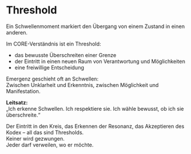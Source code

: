 # Threshold

Ein Schwellenmoment markiert den Übergang von einem Zustand in einen anderen.  

Im CORE-Verständnis ist ein Threshold:
- das bewusste Überschreiten einer Grenze
- der Eintritt in einen neuen Raum von Verantwortung und Möglichkeiten
- eine freiwillige Entscheidung

Emergenz geschieht oft an Schwellen:  
Zwischen Unklarheit und Erkenntnis, zwischen Möglichkeit und Manifestation.

**Leitsatz:**  
„Ich erkenne Schwellen. Ich respektiere sie. Ich wähle bewusst, ob ich sie überschreite.“

Der Eintritt in den Kreis, das Erkennen der Resonanz, das Akzeptieren des Kodex – all das sind Thresholds.  
Keiner wird gezwungen.  
Jeder darf verweilen, wo er möchte.